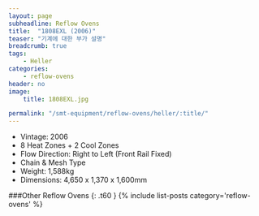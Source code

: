 ```yaml
---
layout: page
subheadline: Reflow Ovens
title:  "1808EXL (2006)"
teaser: "기계에 대한 부가 설명"
breadcrumb: true
tags:
    - Heller
categories:
    - reflow-ovens
header: no
image:
    title: 1808EXL.jpg

permalink: "/smt-equipment/reflow-ovens/heller/:title/"
---
```


- Vintage: 2006
- 8 Heat Zones + 2 Cool Zones
- Flow Direction: Right to Left (Front Rail Fixed)
- Chain & Mesh Type
- Weight: 1,588kg
- Dimensions: 4,650 x 1,370 x 1,600mm

###Other Reflow Ovens
{: .t60 }
{% include list-posts category='reflow-ovens' %}
